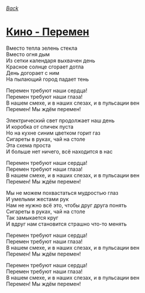 ###### [Back](../Readme.md)
# [Кино - Перемен](tabs.md)

Вместо тепла зелень стекла  
Вместо огня дым  
Из сетки календаря выхвачен день  
Красное солнце сгорает дотла  
День догорает с ним  
На пылающий город падает тень  

Перемен требуют наши сердца!  
Перемен требуют наши глаза!  
В нашем смехе, и в наших слезах, и в пульсации вен  
Перемен! Мы ждём перемен!  

Электрический свет продолжает наш день  
И коробка от спичек пуста  
Но на кухне синим цветком горит газ  
Сигареты в руках, чай на столе  
Эта схема проста  
И больше нет ничего, всё находится в нас  

Перемен требуют наши сердца!  
Перемен требуют наши глаза!  
В нашем смехе, и в наших слезах, и в пульсации вен  
Перемен! Мы ждём перемен!  

Мы не можем похвастаться мудростью глаз  
И умелыми жестами рук  
Нам не нужно всё это, чтобы друг друга понять  
Сигареты в руках, чай на столе  
Так замыкается круг  
И вдруг нам становится страшно что-то менять  

Перемен требуют наши сердца!  
Перемен требуют наши глаза!  
В нашем смехе, и в наших слезах, и в пульсации вен  
Перемен! Мы ждём перемен!  

Перемен требуют наши сердца!  
Перемен требуют наши глаза!  
В нашем смехе, и в наших слезах, и в пульсации вен  
Перемен! Мы ждём перемен!  